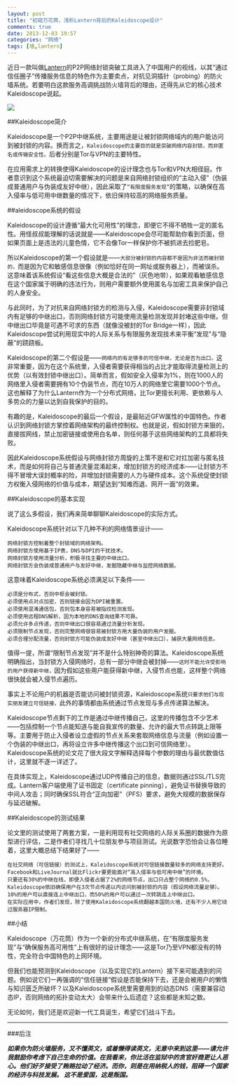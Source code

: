 ```yaml
---  
layout: post  
title: "初窥万花筒，浅析Lantern背后的Kaleidoscope设计"
comments: true
date: 2013-12-03 19:57
categories: "网络"
tags: [墙,lantern]
---
```


近日一款叫做[Lantern](https://github.com/getlantern/lantern)的P2P网络封锁突破工具进入了中国用户的视线，以其“通过信任圈子”传播服务信息的特色作为主要卖点，对抗见洞插针（probing）的防火墙系统。若要明白这款服务高调挑战防火墙背后的理由，还得先从它的核心技术Kaleidoscope说起。  
  
![](https://dl.dropboxusercontent.com/u/3898221/lantern/lantern-500x333.jpg)   


##Kaleidoscope简介  

Kaleidoscope是一个P2P中继系统，主要用途是让被封锁网络域内的用户能访问到被封锁的内容。换而言之，`Kaleidoscope的主要目的就是突破网络内容封锁，而非匿名或传输安全性。`后者分别是Tor与VPN的主要特性。

在应用需求上的转换使得Kaleidoscope的设计理念也与Tor和VPN大相径庭。作者意识到这个系统最迫切需要解决的问题是来自网络封锁组织的“主动入侵”（伪装成普通用户与伪装成友好中继），因此采取了`“有限度服务发现”`的策略，以确保在高入侵率与低可用中继数量的情况下，依旧保持较高的网络服务质量。  

##aleidoscope系统的假设  

Kaleidoscope的设计遵循“最大化可用性”的理念，即便它不得不牺牲一定的匿名性。用怪叔叔能理解的话说就是——Kaleidoscope会尽可能帮助你看到页面，但如果页面上是违法的儿童色情，它不会像Tor一样保护你不被抓进去捡肥皂。

所以Kaleidoscope的第一个假设就是——`大部分被封锁的内容都不是因为非法而被封锁的，`而是因为它和敏感信息很像（例如恰好在同一网址或服务器上），而被误杀。这意味着该系统假设“看这些信息大概是合法的”（灰色地带），如果观看敏感信息在这个国家属于明确的违法行为，则用户需要额外使用匿名与加密工具来保护自己的人身安全。

与此同时，为了对抗来自网络封锁方的检测与入侵，Kaleidoscope需要非封锁域内有足够的中继出口，否则网络封锁方可能使用流量检测发现并封堵这些中继。但中继出口毕竟是可遇不可求的东西（就像没被封的Tor Bridge一样），因此Kaleidoscope尝试利用现实中的人际关系与有限服务发现技术来平衡“发现”与“隐蔽”的跷跷板。

Kaleidoscope的第二个假设是——`网络内的有足够多的可信中继，无论是否为出口。`这非常重要，因为在这个系统里，入侵者需要获得相当的占比才能取得流量检测上的优势（以有效封锁中继出口）。简单而言，假如安全入侵率为1%，则在1000人的网络里入侵者需要拥有10个伪装节点，而在10万人的网络里它需要1000个节点。这也解释了为什么Lantern作为一个分布式网络，比Tor更擅长利用、更依赖与人多势众的力量以达到自我保护的目的。

有趣的是，Kaleidoscope的最后一个假设，是最贴近GFW属性的中国特色。作者认识到网络封锁方掌控着网络架构的最终控制权。也就是说，假如封锁方来狠的，直接拔网线，禁止加密链接或使用白名单，则任何基于这些网络架构的工具都将失败。

因此Kaleidoscope系统假设与网络封锁方周旋的上策不是和它对扛加密与匿名技术，而是如何将自己与普通流量混淆起来，增加封锁方的经济成本——让封锁方不得不冒增大误封概率的险，并增加封锁需要的人力与硬件成本。这个系统促使封锁方权衡入侵网络的价值与成本，期望达到“知难而退、网开一面”的效果。

##Kaleidoscope的基本实现  

说了这么多假设，我们再来简单聊聊Kaleidoscope的实际方式。

Kaleidoscope系统针对以下几种不利的网络情景设计——

    网络封锁方控制着整个封锁域的网络架构。
    网络封锁方使用基于IP表，DNS与DPI的干扰技术。
    网络封锁方使用流量分析，积极寻找主要的中继出口。
    网络封锁方会伪装成普通用户与友好中继，发掘隐藏中继与监控网络数据。

这意味着Kaleidoscope系统必须满足以下条件——

    必须是分布式，否则中枢会被封锁。
    必须使用点对点加密，否则链接会因为DPI被重置。
    必须使用混淆通信包，否则包本身容易被指纹检测发现。
    必须使用远程DNS解析，因为本地的DNS查询结果不可靠。
    必须允许多点传递，否则中继出口很容易通过流量分析发现。
    必须限制节点发现，否则完整网络很容易被封锁方用大量伪装的用户发掘。
    必须合理分配流量，否则封锁方可能伪装成友好中继（甚至中继出口），捕获大量网络信息。

值得一提，所谓“限制节点发现”并不是什么特别神奇的算法。Kaleidoscope系统明确指出，当封锁方入侵网络时，总有一部分中继会被封掉——`这时不能允许受影响的用户获得新中继，`因为假如这些用户能获得新中继，入侵节点也能，这样整个网络很快就会被入侵节点遍历。

事实上不论用户的机器是否能访问被封锁资源，Kaleidoscope系统`只要求他们与现实朋友建立可信链接，`此外的事情都由系统通过节点发现与多点传递算法解决。

Kaleidoscope节点剩下的工作是通过中继传播自己，这里的传播包含不少艺术——包括控制一个节点能知道与能自我宣传的数量、允许的最大节点转跳上限等等。主要用于防止入侵者设立虚假的节点关系来套取网络信息与流量（例如设置一个伪装的中继出口，再将设立许多中继传播这个出口到可信网络里）。Kaleidoscope系统的论文花了很大段文字解释选择每个参数的理由与最优数值估计，这里就不逐一详述了。

在具体实现上，Kaleidoscope通过UDP传播自己的信息，数据则通过SSL/TLS完成。Lantern客户端使用了证书固定（certificate pinning），避免证书替换导致的中间人攻击；同时确保SSL符合“正向加密”（PFS）要求，避免大规模的数据保存与延迟破解。  

##Kaleidoscope的测试结果

论文里的测试使用了两套方案，一是利用现有社交网络的人际关系圈的数据作为原型进行评估，二是作者们寻找几十位朋友参与项目测试。光说数字恐怕会让各位睡着，这里大概总结下结果好了——

    在社交网络（可信链接）的测试上，Kaleidoscope系统对可信链接数量较多的网络支持更好。Facebook和LiveJournal就比Flickr要更能面对“高入侵率与低可用中继”的环境。
    只要还有30%的中继在线，即便入侵者占据了2%的网络节点，出口只占整个网络的0.5%，Kaleidoscope依旧确保用户在3次节点传递以内访问到被封锁的内容（假设网络流量足够）。10%的用户可以直接连上中继出口，而50%的用户可以通过一次转跳连上中继出口。
    在实际应用中，作者们发现，除了使用Kaleidoscope系统翻越本国防火墙，还有不少人用它绕过服务器IP限制。

##小结  

Kaleidoscope（万花筒）作为一个新的分布式中继系统，在“有限度服务发现”与“确保服务高可用性”上有很好的设计理念——这是Tor乃至VPN都没有的特性，完全符合中国特色的上网环境。

但我们也能预测到Kaleidoscope（以及实现它的Lantern）接下来可能遇到的问题。例如说它们一再强调的“信任链接”假设是否能保持下去，还是会被用户的懒惰与知识匮乏所破坏？以及Kaleidoscope系统里需要用到的动态DNS（需要兼容动态IP，否则网络的拓扑变动太大）会带来什么后遗症？这些都是未知之数。

无论如何，我们还是欢迎新一代工具诞生，希望它们战斗下去。  


----------


###后注

***如果你为防火墙服务，又不懂英文，或着懒得读英文，无意中来到这里——请允许我鼓励你考虑下自己生命的价值。在我看来，你比活在监狱中的贪官奸商更让人恶心。他们好歹接受了贿赂拉动了经济。而你，则是在用纳税人的钱，阻碍一个国家的经济与科技发展。
    这不是爱国，这是叛国。***
